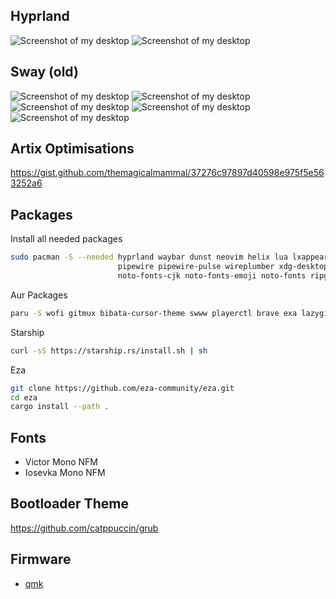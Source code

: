 ## Hyprland

![Screenshot of my desktop](./assets/screenshot-hyprland-1.png)
![Screenshot of my desktop](./assets/screenshot-hyprland-2.png)

## Sway (old)

![Screenshot of my desktop](./assets/screenshot-1.png)
![Screenshot of my desktop](./assets/screenshot-2.png)
![Screenshot of my desktop](./assets/screenshot-3.png)
![Screenshot of my desktop](./assets/screenshot-4.png)
![Screenshot of my desktop](./assets/screenshot-5.png)

## Artix Optimisations

https://gist.github.com/themagicalmammal/37276c97897d40598e975f5e563252a6

## Packages

Install all needed packages

```bash
sudo pacman -S --needed hyprland waybar dunst neovim helix lua lxappearance artix-dark-theme tmux kitty qutebrowser \
                        pipewire pipewire-pulse wireplumber xdg-desktop-portal-hyprland brightnessctl wpa_supplicant \
                        noto-fonts-cjk noto-fonts-emoji noto-fonts ripgrep fzy fzf zsh hyprpicker
```

Aur Packages

```bash
paru -S wofi gitmux bibata-cursor-theme swww playerctl brave exa lazygit hyprshade grimblast
```

Starship

```bash
curl -sS https://starship.rs/install.sh | sh
```

Eza

```bash
git clone https://github.com/eza-community/eza.git
cd eza
cargo install --path .
```

## Fonts

- Victor Mono NFM
- Iosevka Mono NFM

## Bootloader Theme

https://github.com/catppuccin/grub

## Firmware

- [qmk](https://github.com/vktrenokh/qmk_firmware)
